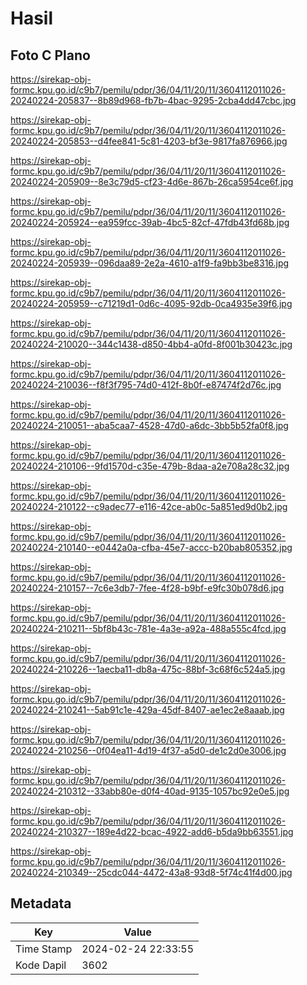 # Hasil

## Foto C Plano

https://sirekap-obj-formc.kpu.go.id/c9b7/pemilu/pdpr/36/04/11/20/11/3604112011026-20240224-205837--8b89d968-fb7b-4bac-9295-2cba4dd47cbc.jpg

https://sirekap-obj-formc.kpu.go.id/c9b7/pemilu/pdpr/36/04/11/20/11/3604112011026-20240224-205853--d4fee841-5c81-4203-bf3e-9817fa876966.jpg

https://sirekap-obj-formc.kpu.go.id/c9b7/pemilu/pdpr/36/04/11/20/11/3604112011026-20240224-205909--8e3c79d5-cf23-4d6e-867b-26ca5954ce6f.jpg

https://sirekap-obj-formc.kpu.go.id/c9b7/pemilu/pdpr/36/04/11/20/11/3604112011026-20240224-205924--ea959fcc-39ab-4bc5-82cf-47fdb43fd68b.jpg

https://sirekap-obj-formc.kpu.go.id/c9b7/pemilu/pdpr/36/04/11/20/11/3604112011026-20240224-205939--096daa89-2e2a-4610-a1f9-fa9bb3be8316.jpg

https://sirekap-obj-formc.kpu.go.id/c9b7/pemilu/pdpr/36/04/11/20/11/3604112011026-20240224-205959--c71219d1-0d6c-4095-92db-0ca4935e39f6.jpg

https://sirekap-obj-formc.kpu.go.id/c9b7/pemilu/pdpr/36/04/11/20/11/3604112011026-20240224-210020--344c1438-d850-4bb4-a0fd-8f001b30423c.jpg

https://sirekap-obj-formc.kpu.go.id/c9b7/pemilu/pdpr/36/04/11/20/11/3604112011026-20240224-210036--f8f3f795-74d0-412f-8b0f-e87474f2d76c.jpg

https://sirekap-obj-formc.kpu.go.id/c9b7/pemilu/pdpr/36/04/11/20/11/3604112011026-20240224-210051--aba5caa7-4528-47d0-a6dc-3bb5b52fa0f8.jpg

https://sirekap-obj-formc.kpu.go.id/c9b7/pemilu/pdpr/36/04/11/20/11/3604112011026-20240224-210106--9fd1570d-c35e-479b-8daa-a2e708a28c32.jpg

https://sirekap-obj-formc.kpu.go.id/c9b7/pemilu/pdpr/36/04/11/20/11/3604112011026-20240224-210122--c9adec77-e116-42ce-ab0c-5a851ed9d0b2.jpg

https://sirekap-obj-formc.kpu.go.id/c9b7/pemilu/pdpr/36/04/11/20/11/3604112011026-20240224-210140--e0442a0a-cfba-45e7-accc-b20bab805352.jpg

https://sirekap-obj-formc.kpu.go.id/c9b7/pemilu/pdpr/36/04/11/20/11/3604112011026-20240224-210157--7c6e3db7-7fee-4f28-b9bf-e9fc30b078d6.jpg

https://sirekap-obj-formc.kpu.go.id/c9b7/pemilu/pdpr/36/04/11/20/11/3604112011026-20240224-210211--5bf8b43c-781e-4a3e-a92a-488a555c4fcd.jpg

https://sirekap-obj-formc.kpu.go.id/c9b7/pemilu/pdpr/36/04/11/20/11/3604112011026-20240224-210226--1aecba11-db8a-475c-88bf-3c68f6c524a5.jpg

https://sirekap-obj-formc.kpu.go.id/c9b7/pemilu/pdpr/36/04/11/20/11/3604112011026-20240224-210241--5ab91c1e-429a-45df-8407-ae1ec2e8aaab.jpg

https://sirekap-obj-formc.kpu.go.id/c9b7/pemilu/pdpr/36/04/11/20/11/3604112011026-20240224-210256--0f04ea11-4d19-4f37-a5d0-de1c2d0e3006.jpg

https://sirekap-obj-formc.kpu.go.id/c9b7/pemilu/pdpr/36/04/11/20/11/3604112011026-20240224-210312--33abb80e-d0f4-40ad-9135-1057bc92e0e5.jpg

https://sirekap-obj-formc.kpu.go.id/c9b7/pemilu/pdpr/36/04/11/20/11/3604112011026-20240224-210327--189e4d22-bcac-4922-add6-b5da9bb63551.jpg

https://sirekap-obj-formc.kpu.go.id/c9b7/pemilu/pdpr/36/04/11/20/11/3604112011026-20240224-210349--25cdc044-4472-43a8-93d8-5f74c41f4d00.jpg


## Metadata

| Key        | Value               |
| ---------- | ------------------- |
| Time Stamp | 2024-02-24 22:33:55 |
| Kode Dapil | 3602                |



